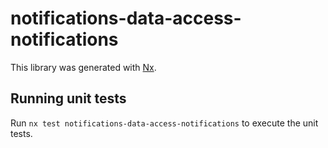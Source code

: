 # notifications-data-access-notifications

This library was generated with [Nx](https://nx.dev).

## Running unit tests

Run `nx test notifications-data-access-notifications` to execute the unit tests.
